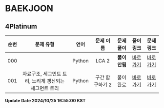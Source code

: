 # BAEKJOON

## 4Platinum

| 순번 | 문제 유형 | 언어 | 문제 이름 | 문제 풀이 | 풀이 링크 | 문제 링크 |
| :--: |:--: |:--: |:--: |:--: |:--: |:--: |
|000||Python|LCA 2|**풀이안됨**|[바로가기](https://github.com/westreed/ProgrammersAlgorithm/blob/main/BAEKJOON/4Platinum/LCA%202%20X.py)|[바로가기](https://www.acmicpc.net/problem/11438)|
|001|자료구조, 세그먼트 트리, 느리게 갱신되는 세그먼트 트리|Python|구간 합 구하기 2|풀이완료|[바로가기](https://github.com/westreed/ProgrammersAlgorithm/blob/main/BAEKJOON/4Platinum/%EA%B5%AC%EA%B0%84%20%ED%95%A9%20%EA%B5%AC%ED%95%98%EA%B8%B0%202.py)|[바로가기](https://www.acmicpc.net/problem/10999)|


**Update Date 2024/10/25 16:55:00 KST**